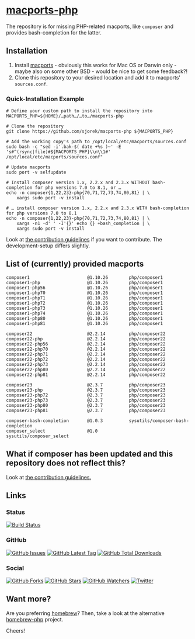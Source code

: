# [macports-php](https://sjorek.github.io/macports-php/)

The repository is for missing PHP-related macports, like `composer` and
provides bash-completion for the latter.

## Installation

1. Install [macports](https://www.macports.org) - obviously this works
   for Mac OS or Darwin only - maybe also on some other BSD - would be
   nice to get some feedback?!
2. Clone this repository to your desired location and add it to macports'
   `sources.conf`.

### Quick-Installation Example

```console
# Define your custom path to install the repository into
MACPORTS_PHP=${HOME}/…path…/…to…/macports-php

# Clone the repository
git clone https://github.com/sjorek/macports-php ${MACPORTS_PHP}

# Add the working copy's path to /opt/local/etc/macports/sources.conf
sudo bash -c "sed -i'.bak-$( date +%s )~' -E 's#^(rsync|file)#${MACPORTS_PHP}\\n\\1#' /opt/local/etc/macports/sources.conf"

# Update macports
sudo port -v selfupdate

# Install composer version 1.x, 2.2.x and 2.3.x WITHOUT bash-completion for php versions 7.0 to 8.1, or …
echo -n composer{1,22,23}-php{70,71,72,73,74,80,81} | \
    xargs sudo port -v install

# … install composer version 1.x, 2.2.x and 2.3.x WITH bash-completion for php versions 7.0 to 8.1
echo -n composer{1,22,23}-php{70,71,72,73,74,80,81} | \
    xargs -n1 -d' ' -I'{}' echo {} +bash_completion | \
    xargs sudo port -v install
```

Look at [the contribution guidelines](CONTRIBUTING.md) if you want to
contribute. The development-setup differs slightly.

## List of (currently) provided macports

    composer1                      @1.10.26        php/composer1
    composer1-php                  @1.10.26        php/composer1
    composer1-php56                @1.10.26        php/composer1
    composer1-php70                @1.10.26        php/composer1
    composer1-php71                @1.10.26        php/composer1
    composer1-php72                @1.10.26        php/composer1
    composer1-php73                @1.10.26        php/composer1
    composer1-php74                @1.10.26        php/composer1
    composer1-php80                @1.10.26        php/composer1
    composer1-php81                @1.10.26        php/composer1

    composer22                     @2.2.14         php/composer22
    composer22-php                 @2.2.14         php/composer22
    composer22-php56               @2.2.14         php/composer22
    composer22-php70               @2.2.14         php/composer22
    composer22-php71               @2.2.14         php/composer22
    composer22-php72               @2.2.14         php/composer22
    composer22-php73               @2.2.14         php/composer22
    composer22-php80               @2.2.14         php/composer22
    composer22-php81               @2.2.14         php/composer22

    composer23                     @2.3.7          php/composer23
    composer23-php                 @2.3.7          php/composer23
    composer23-php72               @2.3.7          php/composer23
    composer23-php73               @2.3.7          php/composer23
    composer23-php80               @2.3.7          php/composer23
    composer23-php81               @2.3.7          php/composer23

    composer-bash-completion       @1.0.3          sysutils/composer-bash-completion
    composer_select                @1.0            sysutils/composer_select

## What if composer has been updated and this repository does not reflect this?

Look at [the contribution guidelines.](CONTRIBUTING.md)

## Links

### Status

[![Build Status](https://img.shields.io/travis/com/sjorek/macports-php.svg)](https://travis-ci.com/sjorek/macports-php)


### GitHub

[![GitHub Issues](https://img.shields.io/github/issues/sjorek/macports-php.svg)](https://github.com/sjorek/macports-php/issues)
[![GitHub Latest Tag](https://img.shields.io/github/tag/sjorek/macports-php.svg)](https://github.com/sjorek/macports-php/tags)
[![GitHub Total Downloads](https://img.shields.io/github/downloads/sjorek/macports-php/total.svg)](https://github.com/sjorek/macports-php/releases)


### Social

[![GitHub Forks](https://img.shields.io/github/forks/sjorek/macports-php.svg?style=social)](https://github.com/sjorek/macports-php/network)
[![GitHub Stars](https://img.shields.io/github/stars/sjorek/macports-php.svg?style=social)](https://github.com/sjorek/macports-php/stargazers)
[![GitHub Watchers](https://img.shields.io/github/watchers/sjorek/macports-php.svg?style=social)](https://github.com/sjorek/macports-php/watchers)
[![Twitter](https://img.shields.io/twitter/url/https/github.com/sjorek/macports-php.svg?style=social)](https://twitter.com/intent/tweet?url=https%3A%2F%2Fsjorek.github.io%2Fmacports-php%2F)

## Want more?

Are you preferring [homebrew](https://brew.sh)? Then, take a look at the 
alternative [homebrew-php](https://sjorek.github.io/homebrew-php/) project.

Cheers!
